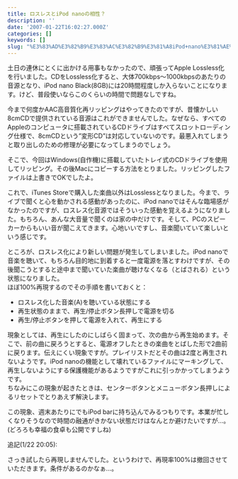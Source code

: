 ```yaml
---
title: ロスレスとiPod nanoの相性？
description: ''
date: '2007-01-22T16:02:27.000Z'
categories: []
keywords: []
slug: "%E3%83%AD%E3%82%B9%E3%83%AC%E3%82%B9%E3%81%A8iPod+nano%E3%81%AE%E7%9B%B8%E6%80%A7%EF%BC%9F"
---
```

土日の連休にとくに出かける用事もなかったので、頑張ってApple Lossless化を行いました。CDをLossless化すると、大体700kbps～1000kbpsのあたりの音源となり、iPod nano Black(8GB)には20時間程度しか入らないことになります。けど、普段使いならこのくらいの時間で問題なしですね。

今まで何度かAAC高音質化再リッピングはやってきたのですが、昔懐かしい8cmCDで提供されている音源はこれができませんでした。なぜなら、すべてのAppleのコンピュータに搭載されているCDドライブはすべてスロットローディング仕様で、8cmCDという”変形CD”は対応していないのです。最悪入れてしまうと取り出しのための修理が必要になってしまうのでしょう。

そこで、今回はWindows(自作機)に搭載していたトレイ式のCDドライブを使用してリッピング。その後Macにコピーする方法をとりました。リッピングしたファイルは上書きでOKでしたよ。

これで、iTunes Storeで購入した楽曲以外はLosslessとなりました。今まで、ライブで聞くと心を動かされる感動があったのに、iPod nanoではそんな臨場感がなかったのですが、ロスレス化音源ではそういった感動を覚えるようになりました。もちろん、あんな大音量で聞くのは家の中だけです。そして、PCのスピーカーからもいい音が聞こえてきます。心地いいですし、音楽聞いていて楽しいという感じです。

ところが、ロスレス化により新しい問題が発生してしまいました。iPod nanoで音楽を聴いて、もちろん目的地に到着すると一度電源を落とすわけですが、その後聞こうとすると途中まで聞いていた楽曲が聴けなくなる（とばされる）という状態になりました。  
ほぼ100%再現するのでその手順を書いておくと：

*   ロスレス化した音楽(A)を聴いている状態にする
*   再生状態のままで、再生/停止ボタン長押しで電源を切る
*   再生/停止ボタンを押して電源を入れて、再生にする

現象としては、再生にしたのにしばらく固まって、次の曲から再生始めます。そこで、前の曲に戻ろうとすると、電源オフしたときの楽曲をとばした形で2曲前に戻ります。伝えにくい現象ですが。プレイリストだとその曲は2度と再生されないようです。iPod nanoの機能として壊れているファイルにマーキングして、再生しないようにする保護機能があるようですがこれに引っかかってしまうようです。  
ちなみにこの現象が起きたときは、センターボタンとメニューボタン長押しによるリセットでとりあえず解決します。

この現象、週末あたりにでもiPod barに持ち込んでみるつもりです。本業が忙しくなりそうなので時間の融通がきかない状態だけはなんとか避けたいですが…。(どろろも幸福の食卓も公開ですしね)

追記(1/22 20:05):

さっき試したら再現しませんでした。というわけで、再現率100%は撤回させていただきます。条件があるのかなぁ…。